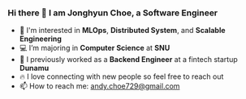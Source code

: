 ### Hi there 👋 I am Jonghyun Choe, a Software Engineer

- 🌱 I'm interested in **MLOps**, **Distributed System**, and **Scalable Engineering**
- 💻 I’m majoring in **Computer Science** at **SNU** 
- 🔭 I previously worked as a **Backend Engineer** at a fintech startup **Dunamu**
- 🔥 I love connecting with new people so feel free to reach out 
- 📫 How to reach me: andy.choe729@gmail.com
